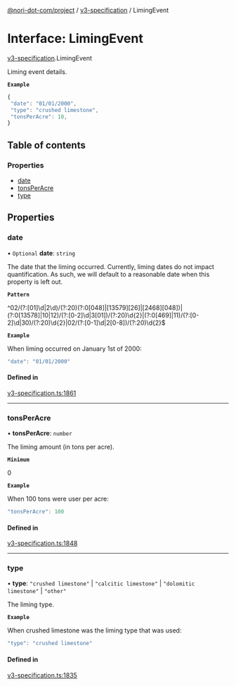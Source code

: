 [@nori-dot-com/project](../README.md) / [v3-specification](../modules/v3_specification.md) / LimingEvent

# Interface: LimingEvent

[v3-specification](../modules/v3_specification.md).LimingEvent

Liming event details.

**`Example`**

```js
{
 "date": "01/01/2000",
 "type": "crushed limestone",
 "tonsPerAcre": 10,
}
```

## Table of contents

### Properties

- [date](v3_specification.LimingEvent.md#date)
- [tonsPerAcre](v3_specification.LimingEvent.md#tonsperacre)
- [type](v3_specification.LimingEvent.md#type)

## Properties

### date

• `Optional` **date**: `string`

The date that the liming occurred. Currently, liming dates do not impact quantification. As such, we will default to a reasonable date when this property is left out.

**`Pattern`**

^02/(?:[01]\d|2\d)/(?:20)(?:0[048]|[13579][26]|[2468][048])|(?:0[13578]|10|12)/(?:[0-2]\d|3[01])/(?:20)\d{2}|(?:0[469]|11)/(?:[0-2]\d|30)/(?:20)\d{2}|02/(?:[0-1]\d|2[0-8])/(?:20)\d{2}$

**`Example`**

<caption>When liming occurred on January 1st of 2000:</caption>

```js
"date": "01/01/2000"
```

#### Defined in

[v3-specification.ts:1861](https://github.com/nori-dot-eco/nori-dot-com/blob/9000427/packages/project/src/v3-specification.ts#L1861)

___

### tonsPerAcre

• **tonsPerAcre**: `number`

The liming amount (in tons per acre).

**`Minimum`**

0

**`Example`**

<caption>When 100 tons were user per acre:</caption>

```js
"tonsPerAcre": 100
```

#### Defined in

[v3-specification.ts:1848](https://github.com/nori-dot-eco/nori-dot-com/blob/9000427/packages/project/src/v3-specification.ts#L1848)

___

### type

• **type**: ``"crushed limestone"`` \| ``"calcitic limestone"`` \| ``"dolomitic limestone"`` \| ``"other"``

The liming type.

**`Example`**

<caption>When crushed limestone was the liming type that was used:</caption>

```js
"type": "crushed limestone"
```

#### Defined in

[v3-specification.ts:1835](https://github.com/nori-dot-eco/nori-dot-com/blob/9000427/packages/project/src/v3-specification.ts#L1835)
